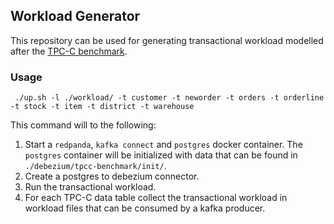 ## Workload Generator

This repository can be used for generating transactional workload modelled after the [TPC-C benchmark](https://www.tpc.org/tpc_documents_current_versions/pdf/tpc-c_v5.11.0.pdf).

### Usage
```
 ./up.sh -l ./workload/ -t customer -t neworder -t orders -t orderline -t stock -t item -t district -t warehouse
```

This command will to the following:
1. Start a `redpanda`, `kafka connect` and `postgres` docker container. The `postgres` container will be initialized with data that can be found in `./debezium/tpcc-benchmark/init/`.
2. Create a postgres to debezium connector.
3. Run the transactional workload.
4. For each TPC-C data table collect the transactional workload in workload files that can be consumed by a kafka producer.

